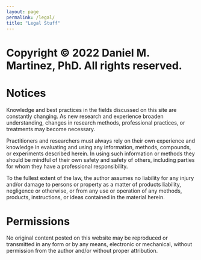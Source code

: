 ```yaml
---
layout: page
permalink: /legal/
title: "Legal Stuff"
---
```


# Copyright © 2022 Daniel M. Martinez, PhD. All rights reserved.

# Notices
Knowledge and best practices in the fields discussed on this site are constantly changing. As new research and experience broaden understanding, changes in research methods, professional practices, or treatments may become necessary.

Practitioners and researchers must always rely on their own experience and knowledge in evaluating and using any information, methods, compounds, or experiments described herein. In using such information or methods they should be mindful of their own safety and safety of others, including parties for whom they have a professional responsibility.

To the fullest extent of the law, the author assumes no liability for any injury and/or damage to persons or property as a matter of products liability, negligence or otherwise, or from any use or operation of any methods, products, instructions, or ideas contained in the material herein.

# Permissions
No original content posted on this website may be reproduced or transmitted in any form or by any means, electronic or mechanical, without permission from the author and/or without proper attribution. 

